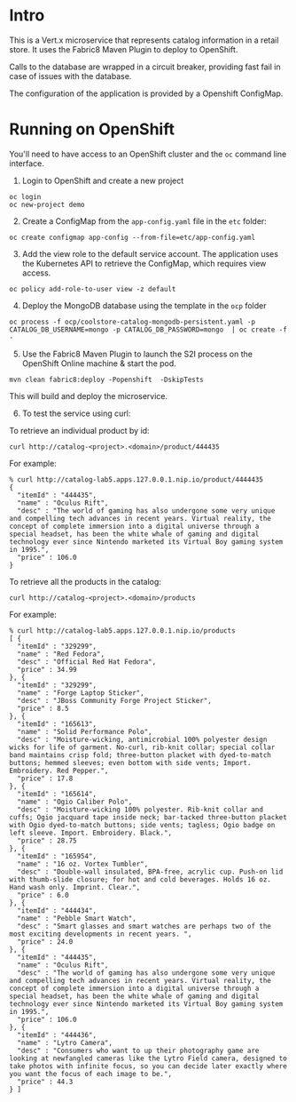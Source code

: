 # Intro

This is a Vert.x microservice that represents catalog information in a retail store. It uses the Fabric8 Maven Plugin to deploy to OpenShift.

Calls to the database are wrapped in a circuit breaker, providing fast fail in case of issues with the database.

The configuration of the application is provided by a Openshift ConfigMap. 

# Running on OpenShift

You'll need to have access to an OpenShift cluster and the `oc` command line interface.

1. Login to OpenShift and create a new project

```
oc login
oc new-project demo
```
2. Create a ConfigMap from the `app-config.yaml` file in the `etc` folder:

```
oc create configmap app-config --from-file=etc/app-config.yaml
```
3. Add the view role to the default service account. The application uses the Kubernetes API to retrieve the ConfigMap, which requires view access.

```
oc policy add-role-to-user view -z default
```

4. Deploy the MongoDB database using the template in the `ocp` folder

```
oc process -f ocp/coolstore-catalog-mongodb-persistent.yaml -p CATALOG_DB_USERNAME=mongo -p CATALOG_DB_PASSWORD=mongo  | oc create -f -
```

5. Use the Fabric8 Maven Plugin to launch the S2I process on the OpenShift Online machine & start the pod.

```
mvn clean fabric8:deploy -Popenshift  -DskipTests
```

This will build and deploy the microservice.

6. To test the service using curl:

To retrieve an individual product by id:

```
curl http://catalog-<project>.<domain>/product/444435
```
For example: 

```
% curl http://catalog-lab5.apps.127.0.0.1.nip.io/product/4444435
{
  "itemId" : "444435",
  "name" : "Oculus Rift",
  "desc" : "The world of gaming has also undergone some very unique and compelling tech advances in recent years. Virtual reality, the concept of complete immersion into a digital universe through a special headset, has been the white whale of gaming and digital technology ever since Nintendo marketed its Virtual Boy gaming system in 1995.",
  "price" : 106.0
}
```

To retrieve all the products in the catalog:

```
curl http://catalog-<project>.<domain>/products
```
For example:

```
% curl http://catalog-lab5.apps.127.0.0.1.nip.io/products
[ {
  "itemId" : "329299",
  "name" : "Red Fedora",
  "desc" : "Official Red Hat Fedora",
  "price" : 34.99
}, {
  "itemId" : "329299",
  "name" : "Forge Laptop Sticker",
  "desc" : "JBoss Community Forge Project Sticker",
  "price" : 8.5
}, {
  "itemId" : "165613",
  "name" : "Solid Performance Polo",
  "desc" : "Moisture-wicking, antimicrobial 100% polyester design wicks for life of garment. No-curl, rib-knit collar; special collar band maintains crisp fold; three-button placket with dyed-to-match buttons; hemmed sleeves; even bottom with side vents; Import. Embroidery. Red Pepper.",
  "price" : 17.8
}, {
  "itemId" : "165614",
  "name" : "Ogio Caliber Polo",
  "desc" : "Moisture-wicking 100% polyester. Rib-knit collar and cuffs; Ogio jacquard tape inside neck; bar-tacked three-button placket with Ogio dyed-to-match buttons; side vents; tagless; Ogio badge on left sleeve. Import. Embroidery. Black.",
  "price" : 28.75
}, {
  "itemId" : "165954",
  "name" : "16 oz. Vortex Tumbler",
  "desc" : "Double-wall insulated, BPA-free, acrylic cup. Push-on lid with thumb-slide closure; for hot and cold beverages. Holds 16 oz. Hand wash only. Imprint. Clear.",
  "price" : 6.0
}, {
  "itemId" : "444434",
  "name" : "Pebble Smart Watch",
  "desc" : "Smart glasses and smart watches are perhaps two of the most exciting developments in recent years. ",
  "price" : 24.0
}, {
  "itemId" : "444435",
  "name" : "Oculus Rift",
  "desc" : "The world of gaming has also undergone some very unique and compelling tech advances in recent years. Virtual reality, the concept of complete immersion into a digital universe through a special headset, has been the white whale of gaming and digital technology ever since Nintendo marketed its Virtual Boy gaming system in 1995.",
  "price" : 106.0
}, {
  "itemId" : "444436",
  "name" : "Lytro Camera",
  "desc" : "Consumers who want to up their photography game are looking at newfangled cameras like the Lytro Field camera, designed to take photos with infinite focus, so you can decide later exactly where you want the focus of each image to be.",
  "price" : 44.3
} ]
```
